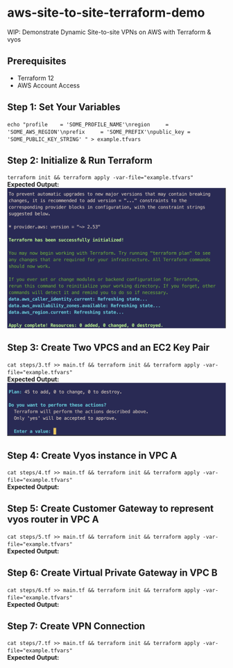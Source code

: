 # aws-site-to-site-terraform-demo
WIP: Demonstrate Dynamic Site-to-site VPNs on AWS with Terraform &amp; vyos
## Prerequisites
- Terraform 12
- AWS Account Access

## Step 1: Set Your Variables
`echo "profile    = 'SOME_PROFILE_NAME'\nregion     = 'SOME_AWS_REGION'\nprefix     = 'SOME_PREFIX'\npublic_key = 'SOME_PUBLIC_KEY_STRING'
" > example.tfvars`

## Step 2: Initialize & Run Terraform
`terraform init && terraform apply -var-file="example.tfvars"`  
**Expected Output:** ![Step 2](/images/step2.png)

## Step 3: Create Two VPCS and an EC2 Key Pair
`cat steps/3.tf >> main.tf && terraform init && terraform apply -var-file="example.tfvars"`  
**Expected Output:** ![Step 3](/images/step3.png)

## Step 4: Create Vyos instance in VPC A
`cat steps/4.tf >> main.tf && terraform init && terraform apply -var-file="example.tfvars"`  
**Expected Output:**

## Step 5: Create Customer Gateway to represent vyos router in VPC A
`cat steps/5.tf >> main.tf && terraform init && terraform apply -var-file="example.tfvars"`  
**Expected Output:**

## Step 6: Create Virtual Private Gateway in VPC B
`cat steps/6.tf >> main.tf && terraform init && terraform apply -var-file="example.tfvars"`  
**Expected Output:**

## Step 7: Create VPN Connection
`cat steps/7.tf >> main.tf && terraform init && terraform apply -var-file="example.tfvars"`  
**Expected Output:**
